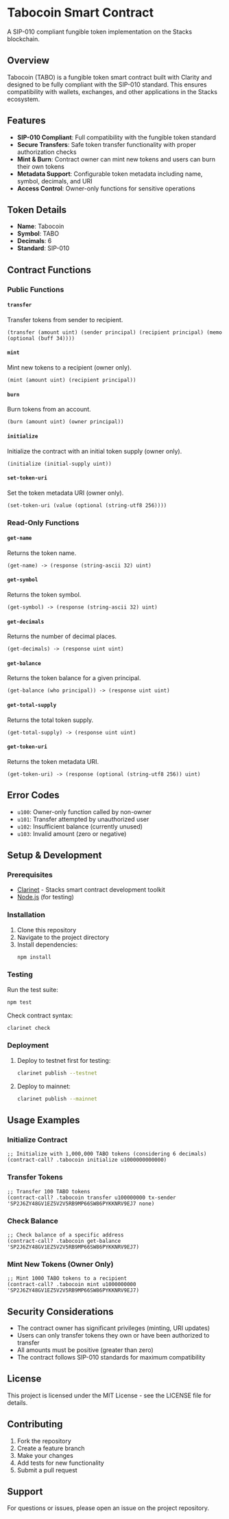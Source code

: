 # Tabocoin Smart Contract

A SIP-010 compliant fungible token implementation on the Stacks blockchain.

## Overview

Tabocoin (TABO) is a fungible token smart contract built with Clarity and designed to be fully compliant with the SIP-010 standard. This ensures compatibility with wallets, exchanges, and other applications in the Stacks ecosystem.

## Features

- **SIP-010 Compliant**: Full compatibility with the fungible token standard
- **Secure Transfers**: Safe token transfer functionality with proper authorization checks
- **Mint & Burn**: Contract owner can mint new tokens and users can burn their own tokens
- **Metadata Support**: Configurable token metadata including name, symbol, decimals, and URI
- **Access Control**: Owner-only functions for sensitive operations

## Token Details

- **Name**: Tabocoin
- **Symbol**: TABO
- **Decimals**: 6
- **Standard**: SIP-010

## Contract Functions

### Public Functions

#### `transfer`
Transfer tokens from sender to recipient.
```clarity
(transfer (amount uint) (sender principal) (recipient principal) (memo (optional (buff 34))))
```

#### `mint`
Mint new tokens to a recipient (owner only).
```clarity
(mint (amount uint) (recipient principal))
```

#### `burn`
Burn tokens from an account.
```clarity
(burn (amount uint) (owner principal))
```

#### `initialize`
Initialize the contract with an initial token supply (owner only).
```clarity
(initialize (initial-supply uint))
```

#### `set-token-uri`
Set the token metadata URI (owner only).
```clarity
(set-token-uri (value (optional (string-utf8 256))))
```

### Read-Only Functions

#### `get-name`
Returns the token name.
```clarity
(get-name) -> (response (string-ascii 32) uint)
```

#### `get-symbol`
Returns the token symbol.
```clarity
(get-symbol) -> (response (string-ascii 32) uint)
```

#### `get-decimals`
Returns the number of decimal places.
```clarity
(get-decimals) -> (response uint uint)
```

#### `get-balance`
Returns the token balance for a given principal.
```clarity
(get-balance (who principal)) -> (response uint uint)
```

#### `get-total-supply`
Returns the total token supply.
```clarity
(get-total-supply) -> (response uint uint)
```

#### `get-token-uri`
Returns the token metadata URI.
```clarity
(get-token-uri) -> (response (optional (string-utf8 256)) uint)
```

## Error Codes

- `u100`: Owner-only function called by non-owner
- `u101`: Transfer attempted by unauthorized user
- `u102`: Insufficient balance (currently unused)
- `u103`: Invalid amount (zero or negative)

## Setup & Development

### Prerequisites

- [Clarinet](https://github.com/hirosystems/clarinet) - Stacks smart contract development toolkit
- [Node.js](https://nodejs.org/) (for testing)

### Installation

1. Clone this repository
2. Navigate to the project directory
3. Install dependencies:
   ```bash
   npm install
   ```

### Testing

Run the test suite:
```bash
npm test
```

Check contract syntax:
```bash
clarinet check
```

### Deployment

1. Deploy to testnet first for testing:
   ```bash
   clarinet publish --testnet
   ```

2. Deploy to mainnet:
   ```bash
   clarinet publish --mainnet
   ```

## Usage Examples

### Initialize Contract
```clarity
;; Initialize with 1,000,000 TABO tokens (considering 6 decimals)
(contract-call? .tabocoin initialize u1000000000000)
```

### Transfer Tokens
```clarity
;; Transfer 100 TABO tokens
(contract-call? .tabocoin transfer u100000000 tx-sender 'SP2J6ZY48GV1EZ5V2V5RB9MP66SW86PYKKNRV9EJ7 none)
```

### Check Balance
```clarity
;; Check balance of a specific address
(contract-call? .tabocoin get-balance 'SP2J6ZY48GV1EZ5V2V5RB9MP66SW86PYKKNRV9EJ7)
```

### Mint New Tokens (Owner Only)
```clarity
;; Mint 1000 TABO tokens to a recipient
(contract-call? .tabocoin mint u1000000000 'SP2J6ZY48GV1EZ5V2V5RB9MP66SW86PYKKNRV9EJ7)
```

## Security Considerations

- The contract owner has significant privileges (minting, URI updates)
- Users can only transfer tokens they own or have been authorized to transfer
- All amounts must be positive (greater than zero)
- The contract follows SIP-010 standards for maximum compatibility

## License

This project is licensed under the MIT License - see the LICENSE file for details.

## Contributing

1. Fork the repository
2. Create a feature branch
3. Make your changes
4. Add tests for new functionality
5. Submit a pull request

## Support

For questions or issues, please open an issue on the project repository.